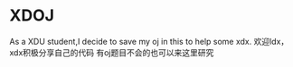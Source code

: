 # XDOJ
As a XDU student,I decide to save my oj in this to help some xdx. 
欢迎ldx，xdx积极分享自己的代码
有oj题目不会的也可以来这里研究
